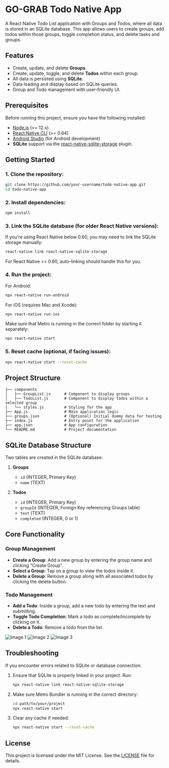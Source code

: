 # GO-GRAB Todo Native App

A React Native Todo List application with Groups and Todos, where all data is stored in an SQLite database. This app allows users to create groups, add todos within those groups, toggle completion status, and delete tasks and groups.

## Features

- Create, update, and delete **Groups**.
- Create, update, toggle, and delete **Todos** within each group.
- All data is persisted using **SQLite**.
- Data loading and display based on SQLite queries.
- Group and Todo management with user-friendly UI.

## Prerequisites

Before running this project, ensure you have the following installed:

- [Node.js](https://nodejs.org/) (>= 12.x)
- [React Native CLI](https://reactnative.dev/docs/environment-setup) (>= 0.64)
- [Android Studio](https://developer.android.com/studio) (for Android development)
- **SQLite** support via the [react-native-sqlite-storage](https://github.com/andpor/react-native-sqlite-storage) plugin.

## Getting Started

### 1. Clone the repository:

```bash
git clone https://github.com/your-username/todo-native-app.git
cd todo-native-app
```

### 2. Install dependencies:

```bash
npm install
```

### 3. Link the SQLite database (for older React Native versions):

If you're using React Native below 0.60, you may need to link the SQLite storage manually:

```bash
react-native link react-native-sqlite-storage
```

For React Native >= 0.60, auto-linking should handle this for you.

### 4. Run the project:

For Android:

```bash
npx react-native run-android
```

For iOS (requires Mac and Xcode):

```bash
npx react-native run-ios
```

Make sure that Metro is running in the correct folder by starting it separately:

```bash
npx react-native start
```

### 5. Reset cache (optional, if facing issues):

```bash
npx react-native start --reset-cache
```

## Project Structure

```
├── components
│   ├── GroupList.js      # Component to display groups
│   ├── TodoList.js       # Component to display todos within a selected group
│   └── styles.js         # Styling for the app
├── App.js                # Main application logic
├── groups.json           # (Optional) Initial dummy data for testing
├── index.js              # Entry point for the application
├── app.json              # App configuration
└── README.md             # Project documentation
```

## SQLite Database Structure

Two tables are created in the SQLite database:
1. **Groups**
   - `id` (INTEGER, Primary Key)
   - `name` (TEXT)

2. **Todos**
   - `id` (INTEGER, Primary Key)
   - `groupId` (INTEGER, Foreign Key referencing Groups table)
   - `text` (TEXT)
   - `completed` (INTEGER, 0 or 1)

## Core Functionality

### Group Management
- **Create a Group**: Add a new group by entering the group name and clicking "Create Group".
- **Select a Group**: Tap on a group to view the todos inside it.
- **Delete a Group**: Remove a group along with all associated todos by clicking the delete button.

### Todo Management
- **Add a Todo**: Inside a group, add a new todo by entering the text and submitting.
- **Toggle Todo Completion**: Mark a todo as complete/incomplete by clicking on it.
- **Delete a Todo**: Remove a todo from the list.

![Image 1](https://i.postimg.cc/3JY7WzPk/Whats-App-Image-2024-09-24-at-20-49-15-67c59b70.jpg)
![Image 2]([https://ibb.co/RCDSwdx](https://i.postimg.cc/k4TN80T7/Whats-App-Image-2024-09-24-at-20-49-15-b13901e5.jpg))
![Image 3]([https://ibb.co/LN43cYk](https://i.postimg.cc/nLPBh4rL/Whats-App-Image-2024-09-24-at-20-49-15-f70470dc.jpg))

## Troubleshooting

If you encounter errors related to SQLite or database connection:
1. Ensure that SQLite is properly linked in your project. Run:
   ```bash
   npx react-native link react-native-sqlite-storage
   ```
   
2. Make sure Metro Bundler is running in the correct directory:
   ```bash
   cd path/to/your/project
   npx react-native start
   ```

3. Clear any cache if needed:
   ```bash
   npx react-native start --reset-cache
   ```

## License

This project is licensed under the MIT License. See the [LICENSE](LICENSE) file for details.

